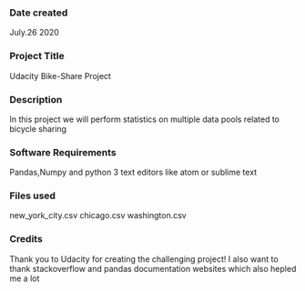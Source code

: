 ### Date created
July.26 2020

### Project Title
Udacity Bike-Share Project

### Description
In this project we will perform statistics on multiple data pools related to bicycle sharing

### Software Requirements
Pandas,Numpy and python 3
text editors like atom or sublime text



### Files used
new_york_city.csv
chicago.csv
washington.csv
 

### Credits
Thank you to Udacity for creating the challenging project!
I also want to thank stackoverflow and pandas documentation websites which also hepled me a lot
